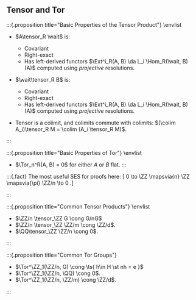 ## Tensor and Tor

:::{.proposition title="Basic Properties of the Tensor Product"}
\envlist

- $A\tensor_R \wait$ is:
  - Covariant
  - Right-exact
  - Has left-derived functors $\Ext^i_R(A, B) \da L_i \Hom_R(\wait, B)(A)$ computed using *projective* resolutions.


- $\wait\tensor_R B$ is:
  - Covariant
  - Right-exact
  - Has left-derived functors $\Ext^i_R(A, B) \da L_i \Hom_R(\wait, B)(A)$ computed using *projective* resolutions.

- Tensor is a colimit, and colimits commute with colimits:
  $(\colim A_i)\tensor_R M = \colim (A_i \tensor_R M)$.

:::

:::{.proposition title="Basic Properties of Tor"}
\envlist 

- $\Tor_n^R(A, B) = 0$ for either $A$ or $B$ flat.
:::

:::{.fact}
The most useful SES for proofs here:
\[
0 \to \ZZ \mapsvia{n} \ZZ \mapsvia{\pi} \ZZ/n \to 0
.\]

:::

:::{.proposition title="Common Tensor Products"}
\envlist

- $\ZZ/n \tensor_\ZZ G \cong G/nG$
- $\ZZ/n \tensor_\ZZ \ZZ/m \cong \ZZ/d$.
- $\QQ\tensor_\ZZ \ZZ/n \cong 0$.


:::

:::{.proposition title="Common Tor Groups"}

- $\Tor^\ZZ_1(\ZZ/n, G) \cong \ts{ h\in H \st nh = e }$
- $\Tor^\ZZ_1(\ZZ/n, \QQ) \cong 0$.
- $\Tor^\ZZ_1(\ZZ/n, \ZZ/m) \cong \ZZ/d$.

:::
